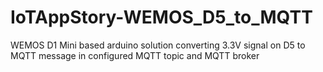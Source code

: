 # IoTAppStory-WEMOS_D5_to_MQTT
 WEMOS D1 Mini based arduino solution converting 3.3V signal on D5 to MQTT message in configured MQTT topic and MQTT broker
